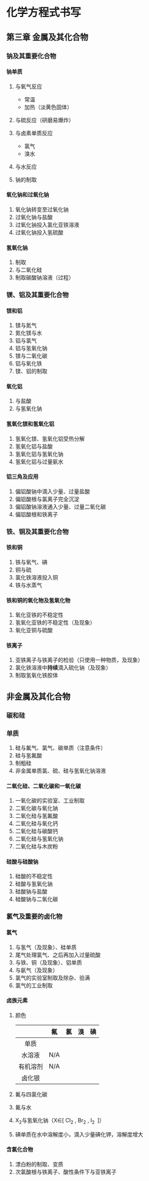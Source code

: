 # 化学方程式书写

## 第三章 金属及其化合物

### 钠及其重要化合物

#### 钠单质

1. 与氧气反应
   * 常温
   * 加热（淡黄色固体）


2. 与硫反应（研磨易爆炸）
3. 与卤素单质反应
   * 氯气
   * 溴水

4. 与水反应
5. 钠的制取

#### 氧化钠和过氧化钠

1. 氧化钠转变至过氧化钠
2. 过氧化钠与盐酸
3. 过氧化钠投入氯化亚铁溶液
4. 过氧化钠投入氢硫酸

#### 氢氧化钠

1. 制取
2. 与二氧化硅
3. 制取碳酸钠溶液（过程）

### 镁、铝及其重要化合物

#### 镁和铝

1. 镁与氮气
2. 氮化镁与水
3. 铝与氯气
4. 铝与氢氧化钠
5. 镁与二氧化碳
6. 铝与氧化铁
7. 镁、铝的制取

#### 氧化铝

1. 与盐酸
2. 与氢氧化钠

#### 氢氧化镁和氢氧化铝

1. 氢氧化镁、氢氧化铝受热分解
2. 氢氧化铝与盐酸
3. 氢氧化铝与氢氧化钠
4. 氢氧化铝与过量氨水

#### 铝三角及应用

1. 偏铝酸钠中滴入少量、过量盐酸
2. 偏铝酸根与氯离子完全沉淀
3. 偏铝酸钠溶液通入少量、过量二氧化碳
4. 偏铝酸根和铁离子

### 铁、铜及其重要化合物

#### 铁和铜

1. 铁与氧气、碘
2. 铜与硫
3. 氯化铁溶液投入铜
4. 铁与水蒸气

#### 铁和铜的氧化物及氢氧化物

1. 氧化亚铁的不稳定性
2. 氢氧化亚铁的不稳定性（及现象）
3. 氧化亚铜与硫酸

#### 铁离子

1. 亚铁离子与铁离子的检验（只使用一种物质，及现象）
2. 氯化铁溶液中**持续**滴入硫化钠（及现象）
3. 制取氢氧化铁胶体

## 非金属及其化合物

### 碳和硅

### 单质

1. 硅与氟气、氯气、碳单质（注意条件）
2. 硅与氢氟酸
3. 制粗硅
4. 非金属单质氯、硫、硅与氢氧化钠溶液

#### 二氧化硅、二氧化碳和一氧化碳

1. 一氧化碳的实验室、工业制取
2. 二氧化碳与氧化钠
3. 二氧化硅与氢氟酸
4. 二氧化硅与氧化钙
5. 二氧化硅与碳酸钙
6. 二氧化硅与氢氧化钠
7. 二氧化硅与木炭粉

#### 硅酸与硅酸钠

1. 硅酸的不稳定性
2. 硅酸与氢氧化钠
3. 硅酸钠与盐酸
4. 硅酸钠与二氧化碳

### 氯气及重要的卤化物

#### 氯气

1. 与氢气（及现象）、硅单质
2. 尾气处理氯气、之后再加入过量硫酸
3. 与铁、铜（及现象）、铝单质
4. 与氨气（及现象）
5. 氯气的实验室制取及除杂、验满
6. 氯气的工业制取

#### 卤族元素

1. 颜色

   |          | 氟   | 氯   | 溴   | 碘   |
   | :----: | :----: | :----: | :----: | :----: |
   |   单质   |      |      |      |      |
   |  水溶液  | N/A                |      |      |      |
   | 有机溶剂 | N/A  |      |      |      |
   |  卤化银  |      |      |      |      |

2. 氟与四氯化碳

3. 氟与水

3. X<sub>2</sub>与氢氧化钠（X∈[ Cl<sub>2</sub> , Br<sub>2</sub> , I<sub>2 </sub> ]）
4. 碘单质在水中溶解度小，滴入少量碘化钾，溶解度增大

#### 含氯化合物

1. 漂白粉的制取、变质
2. 次氯酸根与铁离子、酸性条件下与亚铁离子
